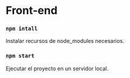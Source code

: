 # Front-end

### `npm intall`

Instalar recursos de node_modules necesarios.

### `npm start`

Ejecutar el proyecto en un servidor local.
